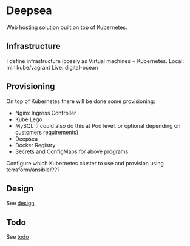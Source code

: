 # Deepsea

Web hosting solution built on top of Kubernetes.

## Infrastructure

I define infrastructure loosely as Virtual machines + Kubernetes.
Local: minikube/vagrant
Live: digital-ocean

## Provisioning

On top of Kubernetes there will be done some provisioning:
- Nginx Ingress Controller
- Kube Lego
- MySQL (I could also do this at Pod level, or optional depending on customers requirements)
- Deepsea
- Docker Registry
- Secrets and ConfigMaps for above programs

Configure which Kubernetes cluster to use and provision using terraform/ansible/???

## Design
See [design](DESIGN.md)

## Todo
See [todo](TODO.md)
